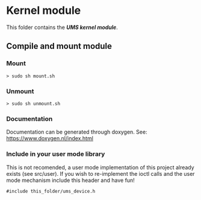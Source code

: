 # Kernel module

This folder contains the ***UMS kernel module***.

## Compile and mount module

### Mount
```
> sudo sh mount.sh
```

### Unmount
```
> sudo sh unmount.sh
```

### Documentation

Documentation can be generated through doxygen. See: https://www.doxygen.nl/index.html

### Include in your user mode library

This is not recomended, a user mode implementation of this project already exists (see src/user). If you wish to re-implement the ioctl calls and the user mode mechanism include this header and have fun!
```
#include this_folder/ums_device.h
```
